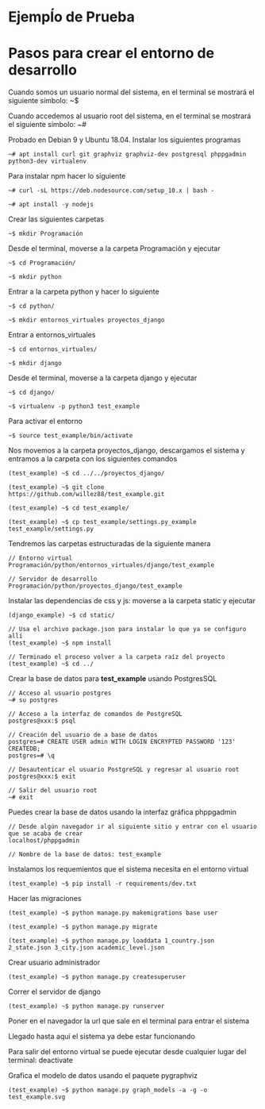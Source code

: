 # Ejempĺo de Prueba

# Pasos para crear el entorno de desarrollo

Cuando somos un usuario normal del sistema, en el terminal se mostrará el siguiente símbolo: ~$

Cuando accedemos al usuario root del sistema, en el terminal se mostrará el siguiente símbolo: ~#

Probado en Debian 9 y Ubuntu 18.04. Instalar los siguientes programas

    ~# apt install curl git graphviz graphviz-dev postgresql phppgadmin python3-dev virtualenv

Para instalar npm hacer lo siguiente

    ~# curl -sL https://deb.nodesource.com/setup_10.x | bash -

    ~# apt install -y nodejs

Crear las siguientes carpetas

    ~$ mkdir Programación

Desde el terminal, moverse a la carpeta Programación y ejecutar

    ~$ cd Programación/

    ~$ mkdir python

Entrar a la carpeta python y hacer lo siguiente

    ~$ cd python/

    ~$ mkdir entornos_virtuales proyectos_django

Entrar a entornos_virtuales

    ~$ cd entornos_virtuales/

    ~$ mkdir django

Desde el terminal, moverse a la carpeta django y ejecutar

    ~$ cd django/

    ~$ virtualenv -p python3 test_example

Para activar el entorno

    ~$ source test_example/bin/activate

Nos movemos a la carpeta proyectos_django, descargamos el sistema y entramos a la carpeta con los siguientes comandos

    (test_example) ~$ cd ../../proyectos_django/

    (test_example) ~$ git clone https://github.com/willez88/test_example.git

    (test_example) ~$ cd test_example/

    (test_example) ~$ cp test_example/settings.py_example test_example/settings.py

Tendremos las carpetas estructuradas de la siguiente manera

    // Entorno virtual
    Programación/python/entornos_virtuales/django/test_example

    // Servidor de desarrollo
    Programación/python/proyectos_django/test_example

Instalar las dependencias de css y js: moverse a la carpeta static y ejecutar

    (django_example) ~$ cd static/

    // Usa el archivo package.json para instalar lo que ya se configuro allí
    (test_example) ~$ npm install

    // Terminado el proceso volver a la carpeta raíz del proyecto
    (test_example) ~$ cd ../

Crear la base de datos para __test_example__ usando PostgresSQL

    // Acceso al usuario postgres
    ~# su postgres

    // Acceso a la interfaz de comandos de PostgreSQL
    postgres@xxx:$ psql

    // Creación del usuario de a base de datos
    postgres=# CREATE USER admin WITH LOGIN ENCRYPTED PASSWORD '123' CREATEDB;
    postgres=# \q

    // Desautenticar el usuario PostgreSQL y regresar al usuario root
    postgres@xxx:$ exit

    // Salir del usuario root
    ~# exit

Puedes crear la base de datos usando la interfaz gráfica phppgadmin

    // Desde algún navegador ir al siguiente sitio y entrar con el usuario que se acaba de crear
    localhost/phppgadmin

    // Nombre de la base de datos: test_example

Instalamos los requemientos que el sistema necesita en el entorno virtual

    (test_example) ~$ pip install -r requirements/dev.txt

Hacer las migraciones

    (test_example) ~$ python manage.py makemigrations base user

    (test_example) ~$ python manage.py migrate

    (test_example) ~$ python manage.py loaddata 1_country.json 2_state.json 3_city.json academic_level.json

Crear usuario administrador

    (test_example) ~$ python manage.py createsuperuser

Correr el servidor de django

    (test_example) ~$ python manage.py runserver

Poner en el navegador la url que sale en el terminal para entrar el sistema

Llegado hasta aquí el sistema ya debe estar funcionando

Para salir del entorno virtual se puede ejecutar desde cualquier lugar del terminal: deactivate

Grafica el modelo de datos usando el paquete pygraphviz

    (test_example) ~$ python manage.py graph_models -a -g -o test_example.svg